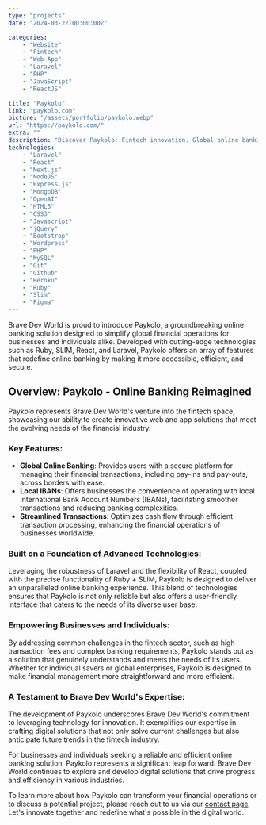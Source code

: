 ```yaml
---
type: "projects"
date: "2024-03-22T00:00:00Z"

categories: 
    - "Website"
    - "Fintech"
    - "Web App"
    - "Laravel"
    - "PHP"
    - "JavaScript"
    - "ReactJS"

title: "Paykolo"
link: "paykolo.com"
picture: "/assets/portfolio/paykolo.webp"
url: "https://paykolo.com/"
extra: ""
description: "Discover Paykolo: Fintech innovation. Global online banking, powered by top-notch front-end development. Your financial future, redefined."
technologies:
    - "Laravel"
    - "React"
    - "Next.js"
    - "NodeJS"
    - "Express.js"
    - "MongoDB"
    - "OpenAI"
    - "HTML5"
    - "CSS3"
    - "Javascript"
    - "jQuery"
    - "Bootstrap"
    - "Wordpress"
    - "PHP"
    - "MySQL"
    - "Git"
    - "Github"
    - "Heroku"
    - "Ruby"
    - "Slim"
    - "Figma"
---
```

Brave Dev World is proud to introduce Paykolo, a groundbreaking online banking solution designed to simplify global financial operations for businesses and individuals alike. Developed with cutting-edge technologies such as Ruby, SLIM, React, and Laravel, Paykolo offers an array of features that redefine online banking by making it more accessible, efficient, and secure.

## Overview: Paykolo - Online Banking Reimagined
Paykolo represents Brave Dev World's venture into the fintech space, showcasing our ability to create innovative web and app solutions that meet the evolving needs of the financial industry.

### Key Features:
- **Global Online Banking**: Provides users with a secure platform for managing their financial transactions, including pay-ins and pay-outs, across borders with ease.
- **Local IBANs**: Offers businesses the convenience of operating with local International Bank Account Numbers (IBANs), facilitating smoother transactions and reducing banking complexities.
- **Streamlined Transactions**: Optimizes cash flow through efficient transaction processing, enhancing the financial operations of businesses worldwide.

### Built on a Foundation of Advanced Technologies:
Leveraging the robustness of Laravel and the flexibility of React, coupled with the precise functionality of Ruby + SLIM, Paykolo is designed to deliver an unparalleled online banking experience. This blend of technologies ensures that Paykolo is not only reliable but also offers a user-friendly interface that caters to the needs of its diverse user base.

### Empowering Businesses and Individuals:
By addressing common challenges in the fintech sector, such as high transaction fees and complex banking requirements, Paykolo stands out as a solution that genuinely understands and meets the needs of its users. Whether for individual savers or global enterprises, Paykolo is designed to make financial management more straightforward and more efficient.

### A Testament to Brave Dev World's Expertise:
The development of Paykolo underscores Brave Dev World's commitment to leveraging technology for innovation. It exemplifies our expertise in crafting digital solutions that not only solve current challenges but also anticipate future trends in the fintech industry.

For businesses and individuals seeking a reliable and efficient online banking solution, Paykolo represents a significant leap forward. Brave Dev World continues to explore and develop digital solutions that drive progress and efficiency in various industries.

To learn more about how Paykolo can transform your financial operations or to discuss a potential project, please reach out to us via our [contact page](https://vasilkoff.com/contact-us). Let's innovate together and redefine what's possible in the digital world.
